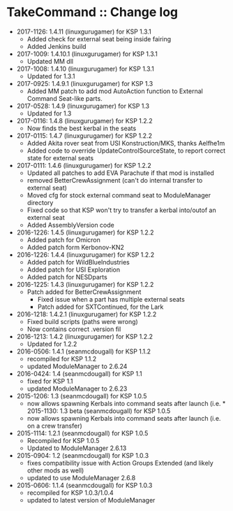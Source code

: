 # TakeCommand :: Change log

* 2017-1126: 1.4.11 (linuxgurugamer) for KSP 1.3.1
	+ Added check for external seat being inside fairing
	+ Added Jenkins build
* 2017-1009: 1.4.10.1 (linuxgurugamer) for KSP 1.3.1
	+ Updated MM dll
* 2017-1008: 1.4.10 (linuxgurugamer) for KSP 1.3.1
	+ Updated for 1.3.1 
* 2017-0925: 1.4.9.1 (linuxgurugamer) for KSP 1.3
	+ Added MM patch to add mod AutoAction function to External Command Seat-like parts. 
* 2017-0528: 1.4.9 (linuxgurugamer) for KSP 1.3
	+ Updated for 1.3 
* 2017-0116: 1.4.8 (linuxgurugamer) for KSP 1.2.2
	+ Now finds the best kerbal in the seats 
* 2017-0115: 1.4.7 (linuxgurugamer) for KSP 1.2.2
	+ Added Akita rover seat from USI Konstruction/MKS, thanks Aelfhe1m
	+ Added code to override UpdateControlSourceState, to report correct state for external seats
* 2017-0111: 1.4.6 (linuxgurugamer) for KSP 1.2.2
	+ Updated all patches to add EVA Parachute if that mod is installed
	+ removed BetterCrewAssignment (can't do internal transfer to external seat)
	+ Moved cfg for stock external command seat to ModuleManager directory
	+ Fixed code so that KSP won't try to transfer a kerbal into/outof an external seat
	+ Added AssemblyVersion code
* 2016-1226: 1.4.5 (linuxgurugamer) for KSP 1.2.2
	+ Added patch for Omicron
	+ Added patch form Kerbonov-KN2
* 2016-1226: 1.4.4 (linuxgurugamer) for KSP 1.2.2
	+ Added patch for WildBlueIndustries
	+ Added patch for USI Exploration
	+ Added patch for NESDparts
* 2016-1225: 1.4.3 (linuxgurugamer) for KSP 1.2.2
	+ Patch added for BetterCrewAssignment
		- Fixed issue when a part has multiple external seats
		- Patch added for SXTContinued, for the Lark
* 2016-1218: 1.4.2.1 (linuxgurugamer) for KSP 1.2.2
	+ Fixed build scripts (paths were wrong)
	+ Now contains correct .version fil
* 2016-1213: 1.4.2 (linuxgurugamer) for KSP 1.2.2
	+ Updated for 1.2.2
* 2016-0506: 1.4.1 (seanmcdougall) for KSP 1.1.2
	+ recompiled for KSP 1.1.2
	+ updated ModuleManager to 2.6.24
* 2016-0424: 1.4 (seanmcdougall) for KSP 1.1
	+ fixed for KSP 1.1
	+ updated ModuleManager to 2.6.23 
* 2015-1206: 1.3 (seanmcdougall) for KSP 1.0.5
	+ now allows spawning Kerbals into command seats after launch (i.e. * 2015-1130: 1.3 beta (seanmcdougall) for KSP 1.0.5
	+ now allows spawning Kerbals into command seats after launch (i.e. on a crew transfer)
* 2015-1114: 1.2.1 (seanmcdougall) for KSP 1.0.5
	+ Recompiled for KSP 1.0.5
	+ Updated to ModuleManager 2.6.13
* 2015-0904: 1.2 (seanmcdougall) for KSP 1.0.3
	+ fixes compatibility issue with Action Groups Extended (and likely other mods as well)
	+ updated to use ModuleManager 2.6.8
* 2015-0606: 1.1.4 (seanmcdougall) for KSP 1.0.3
	+ recompiled for KSP 1.0.3/1.0.4
	+ updated to latest version of ModuleManager
